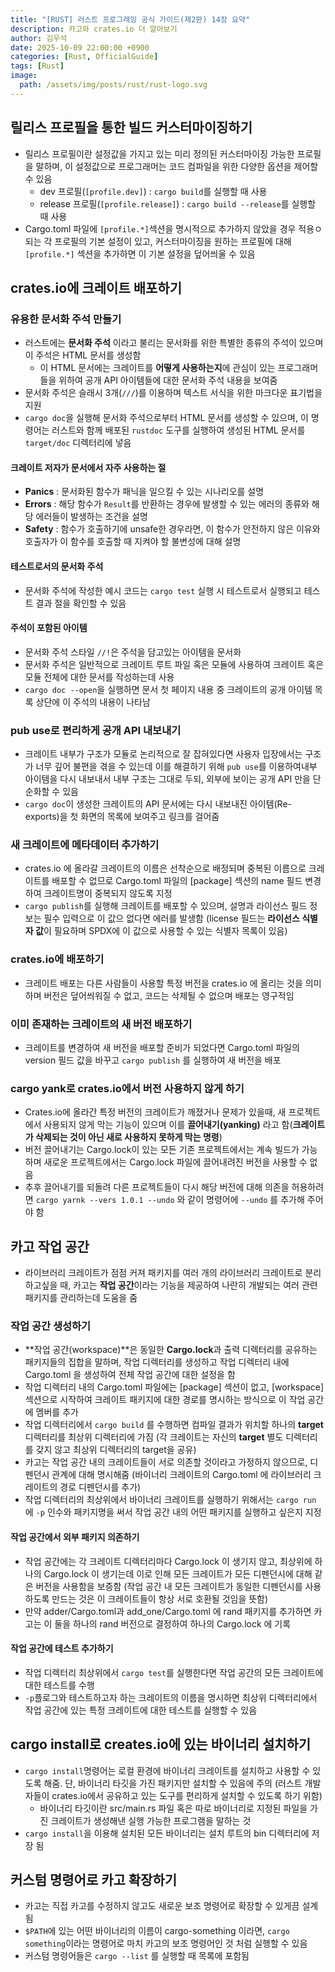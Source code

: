 ```yaml
---
title: "[RUST] 러스트 프로그래밍 공식 가이드(제2판) 14장 요약"
description: 카고와 crates.io 더 알아보기
author: 김우석
date: 2025-10-09 22:00:00 +0900
categories: [Rust, OfficialGuide]
tags: [Rust]
image:
  path: /assets/img/posts/rust/rust-logo.svg
---
```


## 릴리스 프로필을 통한 빌드 커스터마이징하기
- 릴리스 프로필이란 설정값을 가지고 있는 미리 정의된 커스터마이징 가능한 프로필을 말하며, 이 설정값으로 프로그래머는 코드 컴파일을 위한 다양한 옵션을 제어할 수 있음
    - dev 프로필(`[profile.dev]`) : `cargo build`를 실행할 때 사용
    - release 프로필(`[profile.release]`) : `cargo build --release`를 실행할 때 사용
- Cargo.toml 파일에 `[profile.*]`섹션을 명시적으로 추가하지 않았을 경우 적용ㅇ되는 각 프로필의 기본 설정이 있고, 커스터마이징을 원하는 프로필에 대해 `[profile.*]` 섹션을 추가하면 이 기본 설정을 덮어씌울 수 있음

## crates.io에 크레이트 배포하기
### 유용한 문서화 주석 만들기
- 러스트에는 **문서화 주석** 이라고 불리는 문서화를 위한 특별한 종류의 주석이 있으며 이 주석은 HTML 문서를 생성함
    - 이 HTML 문서에는 크레이트를 **어떻게 사용하는지**에 관심이 있는 프로그래머들을 위하여 공개 API 아이템들에 대한 문서화 주석 내용을 보여줌
- 문서화 주석은 슬래시 3개(`///`)를 이용하며 텍스트 서식을 위한 마크다운 표기법을 지원
- `cargo doc`을 실행해 문서화 주석으로부터 HTML 문서를 생성할 수 있으며, 이 명령어는 러스트와 함께 배포된 `rustdoc` 도구를 실행하여 생성된 HTML 문서를 `target/doc` 디렉터리에 넣음

#### 크레이트 저자가 문서에서 자주 사용하는 절
- **Panics** : 문서화된 함수가 패닉을 일으킬 수 있는 시나리오를 설명
- **Errors** : 해당 함수가 `Result`를 반환하는 경우에 발생할 수 있는 에러의 종류와 해당 에러들이 발생하는 조건을 설명
- **Safety** : 함수가 호출하기에 unsafe한 경우라면, 이 함수가 안전하지 않은 이유와 호출자가 이 함수를 호출할 때 지켜야 할 불변성에 대해 설명

#### 테스트로서의 문서화 주석
- 문서화 주석에 작성한 예시 코드는 `cargo test` 실행 시 테스트로서 실행되고 테스트 결과 절을 확인할 수 있음

#### 주석이 포함된 아이템
- 문서화 주석 스타일 `//!`은 주석을 담고있는 아이템을 문서화
- 문서화 주석은 일반적으로 크레이트 루트 파일 혹은 모듈에 사용하여 크레이트 혹은 모듈 전체에 대한 문서를 작성하는데 사용
- `cargo doc --open`을 실행하면 문서 첫 페이지 내용 중 크레이트의 공개 아이템 목록 상단에 이 주석의 내용이 나타남

### pub use로 편리하게 공개 API 내보내기
- 크레이트 내부가 구조가 모듈로 논리적으로 잘 잡혀있다면 사용자 입장에서는 구조가 너무 깊어 불편을 겪을 수 있는데 이를 해결하기 위해 `pub use`를 이용하여내부 아이템을 다시 내보내서 내부 구조는 그대로 두되, 외부에 보이는 공개 API 만을 단순화할 수 있음
- `cargo doc`이 생성한 크레이트의 API 문서에는 다시 내보내진 아이템(Re-exports)을 첫 화면의 목록에 보여주고 링크를 걸어줌

### 새 크레이트에 메타데이터 추가하기
- crates.io 에 올라갈 크레이트의 이름은 선착순으로 배정되며 중복된 이름으로 크레이트를 배포할 수 없므로 Cargo.toml 파일의 [package] 섹션의 name 필드 변경하여 크레이트명이 중복되지 않도록 지정
- `cargo publish`를 실행해 크레이트를 배포할 수 있으며, 설명과 라이선스 필드 정보는 필수 입력으로 이 값으 없다면 에러를 발생함 (license 필드는 **라이선스 식별자 값**이 필요하며 SPDX에 이 값으로 사용할 수 있는 식별자 목록이 있음)

### crates.io에 배포하기
- 크레이트 배포는 다른 사람들이 사용할 특정 버전을 crates.io 에 올리는 것을 의미하며 버전은 덮어씌워질 수 없고, 코드는 삭제될 수 없으며 배포는 영구적임

### 이미 존재하는 크레이트의 새 버전 배포하기
- 크레이트를 변경하여 새 버전을 배포할 준비가 되었다면 Cargo.toml 파일의 version 필드 값을 바꾸고 `cargo publish` 를 실행하여 새 버전을 배포

### cargo yank로 crates.io에서 버전 사용하지 않게 하기
- Crates.io에 올라간 특정 버전의 크레이트가 깨졌거나 문제가 있을때, 새 프로젝트에서 사용되지 않게 막는 기능이 있으며 이를 **끌어내기(yanking)** 라고 함(**크레이트가 삭제되는 것이 아닌 새로 사용하지 못하게 막는 명령**)
- 버전 끌어내기는 Cargo.lock이 있는 모든 기존 프로젝트에서는 계속 빌드가 가능하며 새로운 프로젝트에서는 Cargo.lock 파일에 끌어내려진 버전을 사용할 수 없음 
- 추후 끌어내기를 되돌려 다른 프로젝트들이 다시 해당 버전에 대해 의존을 허용하려면 `cargo yarnk --vers 1.0.1 --undo` 와 같이 명령어에 `--undo` 를 추가해 주어야 함

## 카고 작업 공간
- 라이브러리 크레이트가 점점 커져 패키지를 여러 개의 라이브러리 크레이트로 분리하고싶을 때, 카고는 **작업 공간**이라는 기능을 제공하여 나란히 개발되는 여러 관련 패키지를 관리하는데 도움을 줌

### 작업 공간 생성하기
- **작업 공간(workspace)**은 동일한 **Cargo.lock**과 출력 디렉터리를 공유하는 패키지들의 집합을 말하며, 작업 디렉터리를 생성하고 작업 디렉터리 내에 Cargo.toml 을 생성하여 전체 작업 공간에 대한 설정을 함
- 작업 디렉터리 내의 Cargo.toml 파일에는 [package] 섹션이 없고, [workspace] 섹션으로 시작하여 크레이트 패키지에 대한 경로를 명시하는 방식으로 이 작업 공간에 멤버를 추가
- 작업 디렉터리에서 `cargo build` 를 수행하면 컴파일 결과가 위치할 하나의 **target** 디렉터리를 최상위 디렉터리에 가짐 (각 크레이트는 자신의 **target** 별도 디렉터리를 갖지 않고 최상위 디렉터리의 target을 공유)
- 카고는 작업 공간 내의 크레이트들이 서로 의존할 것이라고 가정하지 않으므로, 디펜던시 관계에 대해 명시해줌 (바이너리 크레이트의 Cargo.toml 에 라이브러리 크레이트의 경로 디펜던시를 추가)
- 작업 디렉터리의 최상위에서 바이너리 크레이트를 실행하기 위해서는 `cargo run` 에 `-p` 인수와 패키지명을 써서 작업 공간 내의 어떤 패키지를 실행하고 싶은지 지정

#### 작업 공간에서 외부 패키지 의존하기
- 작업 공간에는 각 크레이트 디렉터리마다 Cargo.lock 이 생기지 않고, 최상위에 하나의 Cargo.lock 이 생기는데 이로 인해 모든 크레이트가 모든 디펜던시에 대해 같은 버전을 사용함을 보증함 (작업 공간 내 모든 크레이트가 동일한 디펜던시를 사용하도록 만드는 것은 이 크레이트들이 항상 서로 호환될 것임을 뜻함)
- 만약 adder/Cargo.toml과 add_one/Cargo.toml 에 rand 패키지를 추가하면 카고는 이 둘을 하나의 rand 버전으로 결정하여 하나의 Cargo.lock 에 기록 

#### 작업 공간에 테스트 추가하기
- 작업 디렉터리 최상위에서 `cargo test`를 실행한다면 작업 공간의 모든 크레이트에 대한 테스트를 수행
- `-p`플로그와 테스트하고자 하는 크레이트의 이름을 명시하면 최상위 디렉터리에서 작업 공간에 있는 특정 크레이트에 대한 테스트를 실행할 수 있음

## cargo install로 creates.io에 있는 바이너리 설치하기
- `cargo install`명령어는 로컬 환경에 바이너리 크레이트를 설치하고 사용할 수 있도록 해줌. 단, 바이너리 타깃을 가진 패키지만 설치할 수 있음에 주의 (러스트 개발자들이 crates.io에서 공유하고 있는 도구를 편리하게 설치할 수 있도록 하기 위함)
    - 바이너리 타깃이란 src/main.rs 파일 혹은 따로 바이너리로 지정된 파일을 가진 크레이트가 생성해낸 실행 가능한 프로그램을 말하는 것
- `cargo install`을 이용해 설치된 모든 바이너리는 설치 루트의 bin 디렉터리에 저장 됨

## 커스텀 명령어로 카고 확장하기
- 카고는 직접 카고를 수정하지 않고도 새로운 보조 명령어로 확장할 수 있게끔 설계됨
- `$PATH`에 있는 어떤 바이너리의 이름이 cargo-something 이라면, `cargo something`이라는 명령어로 마치 카고의 보조 명령어인 것 처럼 실행할 수 있음
- 커스텀 명령어들은 `cargo --list` 를 실행할 때 목록에 포함됨

